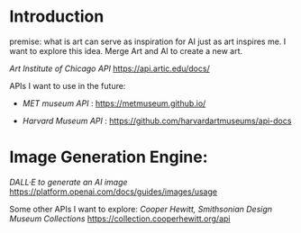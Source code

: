 # Introduction
premise: what is art can serve as inspiration for AI just as art inspires me. I want to explore this idea.
Merge Art and AI to create a new art. 

*Art Institute of Chicago API*
https://api.artic.edu/docs/

APIs I want to use in the future:
- *MET museum API* : https://metmuseum.github.io/

- *Harvard Museum API* : https://github.com/harvardartmuseums/api-docs

# Image Generation Engine:
*DALL·E to generate an AI image*
https://platform.openai.com/docs/guides/images/usage

Some other APIs I want to explore:
*Cooper Hewitt, Smithsonian Design Museum Collections*
https://collection.cooperhewitt.org/api
